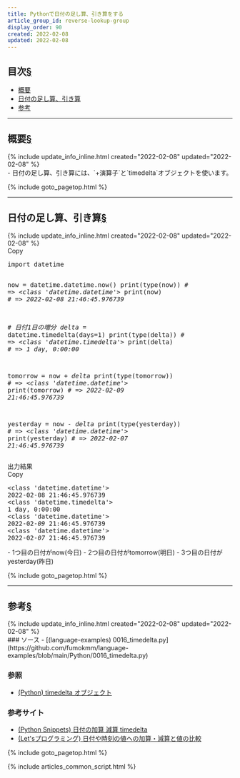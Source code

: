 ```yaml
---
title: Pythonで日付の足し算、引き算をする
article_group_id: reverse-lookup-group
display_order: 90
created: 2022-02-08
updated: 2022-02-08
---
```



## <a name="index">目次</a><a class="heading-anchor-permalink" href="#目次">§</a>

<ul id="index_ul">
<li><a href="#概要">概要</a></li>
<li><a href="#日付の足し算、引き算">日付の足し算、引き算</a></li>
<li><a href="#参考">参考</a></li>
</ul>

* * *
## <a name="概要">概要</a><a class="heading-anchor-permalink" href="#概要">§</a>
<div class="chapter-updated">{% include update_info_inline.html created="2022-02-08" updated="2022-02-08" %}</div>
- 日付の足し算、引き算には、`+演算子`と`timedelta`オブジェクトを使います。

{% include goto_pagetop.html %}

* * *
## <a name="日付の足し算、引き算">日付の足し算、引き算</a><a class="heading-anchor-permalink" href="#日付の足し算、引き算">§</a>
<div class="chapter-updated">{% include update_info_inline.html created="2022-02-08" updated="2022-02-08" %}</div>
<div class="code-box no-title">
<div class="copy-button">Copy</div>
<pre>
import datetime

now = datetime.datetime.now()
print(type(now))  <em class="comment"># =&gt; &lt;class 'datetime.datetime'&gt;</em>
print(now)        <em class="comment"># =&gt; 2022-02-08 21:46:45.976739</em>

<em class="comment"># 日付1日の増分</em>
<em>delta</em> = datetime.timedelta(days=1)
print(type(delta))  <em class="comment"># =&gt; &lt;class 'datetime.timedelta'&gt;</em>
print(delta)        <em class="comment"># =&gt; 1 day, 0:00:00</em>

tomorrow = now <em>+ delta</em>
print(type(tomorrow))  <em class="comment"># =&gt; &lt;class 'datetime.datetime'&gt;</em>
print(tomorrow)        <em class="comment"># =&gt; 2022-02-09 21:46:45.976739</em>

yesterday = now <em>- delta</em>
print(type(yesterday))  <em class="comment"># =&gt; &lt;class 'datetime.datetime'&gt;</em>
print(yesterday)        <em class="comment"># =&gt; 2022-02-07 21:46:45.976739</em>
</pre>
</div>

<div class="code-box-output">
<div class="title">出力結果</div>
<div class="copy-button">Copy</div>
<pre>
&lt;class 'datetime.datetime'&gt;
2022-02-08 21:46:45.976739
&lt;class 'datetime.timedelta'&gt;
1 day, 0:00:00
&lt;class 'datetime.datetime'&gt;
2022-02-<em>09</em> 21:46:45.976739
&lt;class 'datetime.datetime'&gt;
2022-02-<em>07</em> 21:46:45.976739
</pre>
</div>
- 1つ目の日付がnow(今日)
- 2つ目の日付がtomorrow(明日)
- 3つ目の日付がyesterday(昨日)

{% include goto_pagetop.html %}

* * *
## <a name="参考">参考</a><a class="heading-anchor-permalink" href="#参考">§</a>
<div class="chapter-updated">{% include update_info_inline.html created="2022-02-08" updated="2022-02-08" %}</div>
### ソース
- [(language-examples) 0016_timedelta.py](https://github.com/fumokmm/language-examples/blob/main/Python/0016_timedelta.py)

### 参照
- [(Python) timedelta オブジェクト](https://docs.python.org/ja/3/library/datetime.html#timedelta-objects)

### 参考サイト
- [(Python Snippets) 日付の加算 減算 timedelta](https://python.civic-apps.com/timedelta/)
- [(Let'sプログラミング) 日付や時刻の値への加算・減算と値の比較](https://www.javadrive.jp/python/date/index8.html)

{% include goto_pagetop.html %}

{% include articles_common_script.html %}
